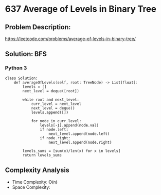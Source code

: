 # 637 Average of Levels in Binary Tree

## Problem Description:
https://leetcode.com/problems/average-of-levels-in-binary-tree/
## Solution: BFS
### Python 3
```
class Solution:
    def averageOfLevels(self, root: TreeNode) -> List[float]:
        levels = []
        next_level = deque([root])
        
        while root and next_level:
            curr_level = next_level
            next_level = deque()
            levels.append([])
            
            for node in curr_level:
                levels[-1].append(node.val)
                if node.left:
                    next_level.append(node.left)
                if node.right:
                    next_level.append(node.right)
                    
        levels_sums = [sum(x)/len(x) for x in levels]
        return levels_sums
```
## Complexity Analysis
- Time Complexity: O(n)
- Space Complexity: 